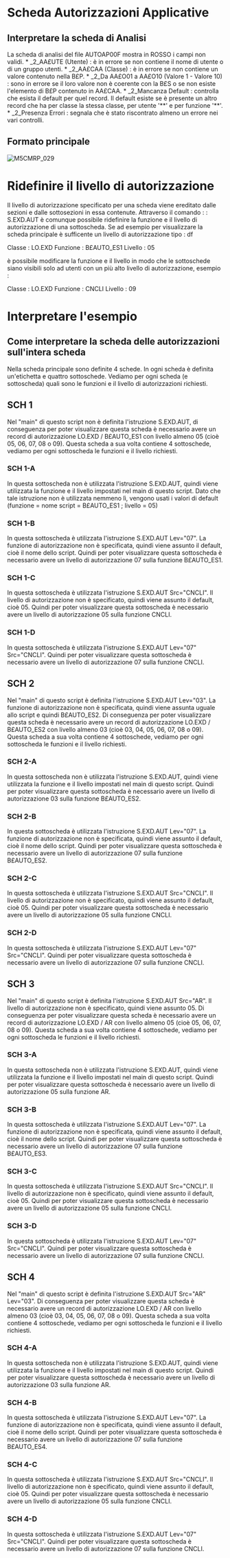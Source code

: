 # Scheda Autorizzazioni Applicative

## Interpretare la scheda di Analisi
La scheda di analisi del file AUTOAP00F mostra in ROSSO i campi non validi.
 \* _2_AA£UTE (Utente) :   è in errore se non contiene il nome di utente o di un gruppo utenti.
 \* _2_AA£CAA (Classe) :  è in errore se non contiene un valore contenuto nella B£P.
 \* _2_Da AA£O01 a AA£O10 (Valore 1 - Valore 10) :  sono in errore se il loro valore non è coerente con la B£S o se non esiste l'elemento di B£P contenuto in AA£CAA.
 \* _2_Mancanza Default :  controlla che esista il default per quel record. Il default esiste se è presente un altro record che ha per classe la stessa classe, per utente '\*\*' e per funzione '\*\*'.
 \* _2_Presenza Errori :  segnala che è stato riscontrato almeno un errore nei vari controlli.


## Formato principale

![M5CMRP_029](http://localhost:3000/immagini/MBDOC_SCH-B£AUTO/M5CMRP_029.png)
# Ridefinire il livello di autorizzazione
Il livello di autorizzazione specificato per una scheda viene ereditato dalle sezioni e dalle sottosezioni in essa contenute.
Attraverso il comando  :   : S.EXD.AUT è comunque possibile ridefinire la funzione e il livello di autorizzazione di una sottoscheda.
Se ad esempio per visualizzare la scheda principale è sufficente un livello di autorizzazione tipo : df

Classe :  LO.EXD
Funzione :  B£AUTO_ES1
Livello :  05

è possibile modificare la funzione e il livello in modo che le sottoschede siano visibili solo ad utenti con un più alto livello di autorizzazione, esempio : 

Classe :  LO.EXD
Funzione :  CNCLI
Livello :  09

# Interpretare l'esempio

## Come interpretare la scheda delle autorizzazioni sull'intera scheda
Nella scheda principale sono definite 4 schede.
In ogni scheda è definita un'etichetta e quattro sottoschede.
Vediamo per ogni scheda (e sottoscheda) quali sono le funzioni e il livello di autorizzazioni richiesti.
## SCH 1
Nel "main" di questo script non è definita l'istruzione S.EXD.AUT, di conseguenza per poter visualizzare questa scheda è necessario avere un record di autorizzazione LO.EXD / B£AUTO_ES1 con livello almeno 05 (cioè 05, 06, 07, 08 o 09).
Questa scheda a sua volta contiene 4 sottoschede, vediamo per ogni sottoscheda le funzioni e il livello richiesti.
### SCH 1-A
In questa sottoscheda non è utilizzata l'istruzione S.EXD.AUT, quindi viene utilizzata la funzione e il livello impostati nel main di questo script. Dato che tale istruzione non è utilizzata nemmeno lì, vengono usati i valori di default (funzione = nome script = B£AUTO_ES1 ; livello = 05)
### SCH 1-B
In questa sottoscheda è utilizzata l'istruzione S.EXD.AUT Lev="07". La funzione di autorizzazione non è specificata, quindi viene assunto il default, cioè il nome dello script. Quindi per poter visualizzare questa sottoscheda è necessario avere un livello di autorizzazione 07 sulla funzione B£AUTO_ES1.
### SCH 1-C
In questa sottoscheda è utilizzata l'istruzione S.EXD.AUT Src="CNCLI". Il livello di autorizzazione non è specificato, quindi viene assunto il default, cioè 05. Quindi per poter visualizzare questa sottoscheda è necessario avere un livello di autorizzazione 05 sulla funzione CNCLI.
### SCH 1-D
In questa sottoscheda è utilizzata l'istruzione S.EXD.AUT Lev="07" Src="CNCLI". Quindi per poter visualizzare questa sottoscheda è necessario avere un livello di autorizzazione 07 sulla funzione CNCLI.
## SCH 2
Nel "main" di questo script è definita l'istruzione S.EXD.AUT Lev="03". La funzione di autorizzazione non è specificata, quindi viene assunta uguale allo script e quindi B£AUTO_ES2. Di conseguenza per poter visualizzare questa scheda è necessario avere un record di autorizzazione LO.EXD / B£AUTO_ES2 con livello almeno 03 (cioè 03, 04, 05, 06, 07, 08 o 09).
Questa scheda a sua volta contiene 4 sottoschede, vediamo per ogni sottoscheda le funzioni e il livello richiesti.
### SCH 2-A
In questa sottoscheda non è utilizzata l'istruzione S.EXD.AUT, quindi viene utilizzata la funzione e il livello impostati nel main di questo script. Quindi per poter visualizzare questa sottoscheda è necessario avere un livello di autorizzazione 03 sulla funzione B£AUTO_ES2.
### SCH 2-B
In questa sottoscheda è utilizzata l'istruzione S.EXD.AUT Lev="07". La funzione di autorizzazione non è specificata, quindi viene assunto il default, cioè il nome dello script. Quindi per poter visualizzare questa sottoscheda è necessario avere un livello di autorizzazione 07 sulla funzione B£AUTO_ES2.
### SCH 2-C
In questa sottoscheda è utilizzata l'istruzione S.EXD.AUT Src="CNCLI". Il livello di autorizzazione non è specificato, quindi viene assunto il default, cioè 05. Quindi per poter visualizzare questa sottoscheda è necessario avere un livello di autorizzazione 05 sulla funzione CNCLI.
### SCH 2-D
In questa sottoscheda è utilizzata l'istruzione S.EXD.AUT Lev="07" Src="CNCLI". Quindi per poter visualizzare questa sottoscheda è necessario avere un livello di autorizzazione 07 sulla funzione CNCLI.
## SCH 3
Nel "main" di questo script è definita l'istruzione S.EXD.AUT Src="AR". Il livello di autorizzazione non è specificato, quindi viene assunto 05. Di conseguenza per poter visualizzare questa scheda è necessario avere un record di autorizzazione LO.EXD / AR con livello almeno 05 (cioè 05, 06, 07, 08 o 09).
Questa scheda a sua volta contiene 4 sottoschede, vediamo per ogni sottoscheda le funzioni e il livello richiesti.
### SCH 3-A
In questa sottoscheda non è utilizzata l'istruzione S.EXD.AUT, quindi viene utilizzata la funzione e il livello impostati nel main di questo script. Quindi per poter visualizzare questa sottoscheda è necessario avere un livello di autorizzazione 05 sulla funzione AR.
### SCH 3-B
In questa sottoscheda è utilizzata l'istruzione S.EXD.AUT Lev="07". La funzione di autorizzazione non è specificata, quindi viene assunto il default, cioè il nome dello script. Quindi per poter visualizzare questa sottoscheda è necessario avere un livello di autorizzazione 07 sulla funzione B£AUTO_ES3.
### SCH 3-C
In questa sottoscheda è utilizzata l'istruzione S.EXD.AUT Src="CNCLI". Il livello di autorizzazione non è specificato, quindi viene assunto il default, cioè 05. Quindi per poter visualizzare questa sottoscheda è necessario avere un livello di autorizzazione 05 sulla funzione CNCLI.
### SCH 3-D
In questa sottoscheda è utilizzata l'istruzione S.EXD.AUT Lev="07" Src="CNCLI". Quindi per poter visualizzare questa sottoscheda è necessario avere un livello di autorizzazione 07 sulla funzione CNCLI.
## SCH 4
Nel "main" di questo script è definita l'istruzione S.EXD.AUT Src="AR" Lev="03". Di conseguenza per poter visualizzare questa scheda è necessario avere un record di autorizzazione LO.EXD / AR con livello almeno 03 (cioè 03, 04, 05, 06, 07, 08 o 09).
Questa scheda a sua volta contiene 4 sottoschede, vediamo per ogni sottoscheda le funzioni e il livello richiesti.
### SCH 4-A
In questa sottoscheda non è utilizzata l'istruzione S.EXD.AUT, quindi viene utilizzata la funzione e il livello impostati nel main di questo script. Quindi per poter visualizzare questa sottoscheda è necessario avere un livello di autorizzazione 03 sulla funzione AR.
### SCH 4-B
In questa sottoscheda è utilizzata l'istruzione S.EXD.AUT Lev="07". La funzione di autorizzazione non è specificata, quindi viene assunto il default, cioè il nome dello script. Quindi per poter visualizzare questa sottoscheda è necessario avere un livello di autorizzazione 07 sulla funzione B£AUTO_ES4.
### SCH 4-C
In questa sottoscheda è utilizzata l'istruzione S.EXD.AUT Src="CNCLI". Il livello di autorizzazione non è specificato, quindi viene assunto il default, cioè 05. Quindi per poter visualizzare questa sottoscheda è necessario avere un livello di autorizzazione 05 sulla funzione CNCLI.
### SCH 4-D
In questa sottoscheda è utilizzata l'istruzione S.EXD.AUT Lev="07" Src="CNCLI". Quindi per poter visualizzare questa sottoscheda è necessario avere un livello di autorizzazione 07 sulla funzione CNCLI.
